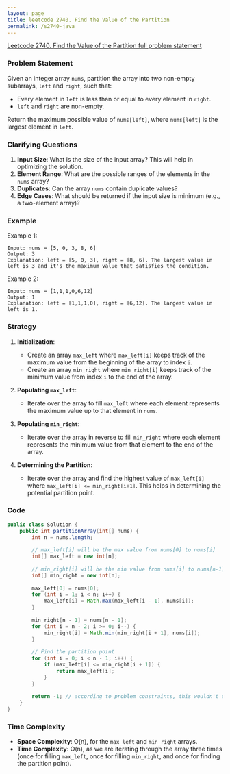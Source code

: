 ```yaml
---
layout: page
title: leetcode 2740. Find the Value of the Partition
permalink: /s2740-java
---
```

[Leetcode 2740. Find the Value of the Partition full problem statement](https://algoadvance.github.io/algoadvance/l2740)
### Problem Statement
Given an integer array `nums`, partition the array into two non-empty subarrays, `left` and `right`, such that:

- Every element in `left` is less than or equal to every element in `right`.
- `left` and `right` are non-empty.

Return the maximum possible value of `nums[left]`, where `nums[left]` is the largest element in `left`.

### Clarifying Questions
1. **Input Size**: What is the size of the input array? This will help in optimizing the solution.
2. **Element Range**: What are the possible ranges of the elements in the `nums` array?
3. **Duplicates**: Can the array `nums` contain duplicate values?
4. **Edge Cases**: What should be returned if the input size is minimum (e.g., a two-element array)?

### Example
Example 1:
```
Input: nums = [5, 0, 3, 8, 6]
Output: 3
Explanation: left = [5, 0, 3], right = [8, 6]. The largest value in left is 3 and it's the maximum value that satisfies the condition.
```

Example 2:
```
Input: nums = [1,1,1,0,6,12]
Output: 1
Explanation: left = [1,1,1,0], right = [6,12]. The largest value in left is 1.
```

### Strategy
1. **Initialization**:
   - Create an array `max_left` where `max_left[i]` keeps track of the maximum value from the beginning of the array to index `i`.
   - Create an array `min_right` where `min_right[i]` keeps track of the minimum value from index `i` to the end of the array.

2. **Populating `max_left`**:
   - Iterate over the array to fill `max_left` where each element represents the maximum value up to that element in `nums`.

3. **Populating `min_right`**:
   - Iterate over the array in reverse to fill `min_right` where each element represents the minimum value from that element to the end of the array.

4. **Determining the Partition**:
   - Iterate over the array and find the highest value of `max_left[i]` where `max_left[i] <= min_right[i+1]`. This helps in determining the potential partition point.

### Code
```java
public class Solution {
    public int partitionArray(int[] nums) {
        int n = nums.length;
        
        // max_left[i] will be the max value from nums[0] to nums[i]
        int[] max_left = new int[n];
        
        // min_right[i] will be the min value from nums[i] to nums[n-1]
        int[] min_right = new int[n];
        
        max_left[0] = nums[0];
        for (int i = 1; i < n; i++) {
            max_left[i] = Math.max(max_left[i - 1], nums[i]);
        }
        
        min_right[n - 1] = nums[n - 1];
        for (int i = n - 2; i >= 0; i--) {
            min_right[i] = Math.min(min_right[i + 1], nums[i]);
        }
        
        // Find the partition point
        for (int i = 0; i < n - 1; i++) {
            if (max_left[i] <= min_right[i + 1]) {
                return max_left[i];
            }
        }
        
        return -1; // according to problem constraints, this wouldn't occur
    }
}
```

### Time Complexity
- **Space Complexity**: O(n), for the `max_left` and `min_right` arrays.
- **Time Complexity**: O(n), as we are iterating through the array three times (once for filling `max_left`, once for filling `min_right`, and once for finding the partition point).